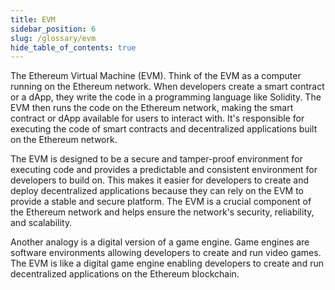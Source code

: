 ```yaml
---
title: EVM
sidebar_position: 6
slug: /glossary/evm
hide_table_of_contents: true
---
```


The Ethereum Virtual Machine (EVM). Think of the EVM as a computer running on the Ethereum network. When developers create a smart contract or a dApp, they write the code in a programming language like Solidity. The EVM then runs the code on the Ethereum network, making the smart contract or dApp available for users to interact with. It's responsible for executing the code of smart contracts and decentralized applications built on the Ethereum network.

The EVM is designed to be a secure and tamper-proof environment for executing code and provides a predictable and consistent environment for developers to build on. This makes it easier for developers to create and deploy decentralized applications because they can rely on the EVM to provide a stable and secure platform. The EVM is a crucial component of the Ethereum network and helps ensure the network's security, reliability, and scalability.

Another analogy is a digital version of a game engine. Game engines are software environments allowing developers to create and run video games. The EVM is like a digital game engine enabling developers to create and run decentralized applications on the Ethereum blockchain.
